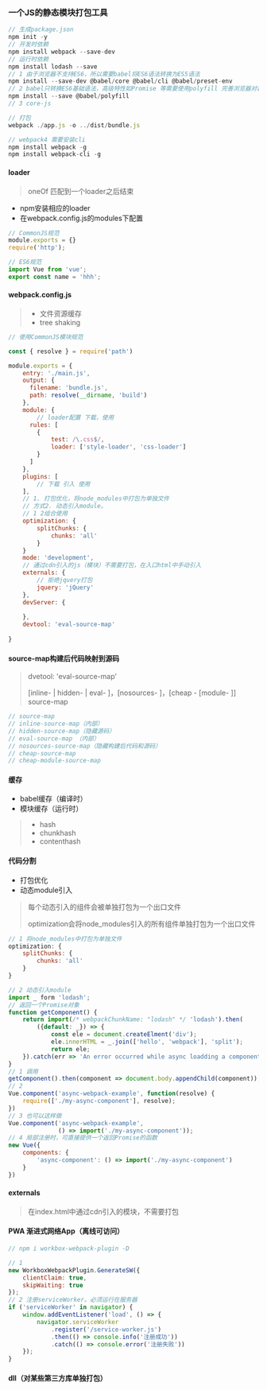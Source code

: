 ### 一个JS的静态模块打包工具

``` js
// 生成package.json
npm init -y
// 开发时依赖
npm install webpack --save-dev
// 运行时依赖
npm install lodash --save
// 1 由于浏览器不支持ES6，所以需要babel将ES6语法转换为ES5语法
npm install --save-dev @babel/core @babel/cli @babel/preset-env
// 2 babel只转换ES6基础语法，高级特性如Promise 等需要使用polyfill 完善浏览器对新方法的定义
npm install --save @babel/polyfill
// 3 core-js

// 打包
webpack ./app.js -o ../dist/bundle.js

// webpack4 需要安装cli
npm install webpack -g
npm install webpack-cli -g
```

#### loader

> oneOf 匹配到一个loader之后结束

+ npm安装相应的loader
+ 在webpack.config.js的modules下配置

``` js
// CommonJS规范
module.exports = {}
require('http');

// ES6规范
import Vue from 'vue';
export const name = 'hhh';
```

#### webpack.config.js

> + 文件资源缓存
> + tree shaking

```js
// 使用CommonJS模块规范

const { resolve } = require('path')

module.exports = {
    entry: './main.js',
    output: {
      filename: 'bundle.js',
      path: resolve(__dirname, 'build')
    },
    module: {
        // loader配置 下载，使用
      rules: [
        {
            test: /\.css$/,
           	loader: ['style-loader', 'css-loader']
        }
      ]
    },
    plugins: [
        // 下载 引入 使用
    ],
    // 1. 打包优化，将node_modules中打包为单独文件
    // 方式2. 动态引入module。
    // 1 2组合使用
    optimization: {
        splitChunks: {
            chunks: 'all'
        }
    }
    mode: 'development',
    // 通过cdn引入的js（模块）不需要打包，在入口html中手动引入
    externals: {
    	// 拒绝jquery打包
    	jquery: 'jQuery'
	},
    devServer: {
        
    },
    devtool: 'eval-source-map'
      
}
```

#### source-map构建后代码映射到源码

> dvetool: 'eval-source-map'
>
> [inline- | hidden- | eval- ]，[nosources- ]，[cheap - [module- ]]  source-map

``` js
// source-map
// inline-source-map（内部）
// hidden-source-map（隐藏源码）
// eval-source-map （内部）
// nosources-source-map（隐藏构建后代码和源码）
// cheap-source-map
// cheap-module-source-map
```

#### 缓存

+ babel缓存（编译时）
+ 模块缓存（运行时）

> + hash
> + chunkhash
> + contenthash

#### 代码分割

+ 打包优化
+ 动态module引入

> 每个动态引入的组件会被单独打包为一个出口文件
>
> optimization会将node_modules引入的所有组件单独打包为一个出口文件

```js
// 1 将node_modules中打包为单独文件
optimization: {
    splitChunks: {
        chunks: 'all'
    }
}

// 2 动态引入module
import _ form 'lodash';
// 返回一个Promise对象
function getComponent() {
    return import(/* webpackChunkName: "lodash" */ 'lodash').then(
    	({default: _}) => {
            const ele = document.createElment('div');
            ele.innerHTML = _.join(['hello', 'webpack'], 'split');
            return ele;
    }).catch(err => 'An error occurred while async loadding a component');
}
// 1 调用
getComponent().then(component => document.body.appendChild(component));
// 2 
Vue.component('async-webpack-example', function(resolve) {
    require(['./my-async-component'], resolve);
})
// 3 也可以这样做
Vue.component('async-webpack-example',
              () => import('./my-async-component'));
// 4 局部注册时，可直接提供一个返回Promise的函数
new Vue({
    components: {
        'async-component': () => import('./my-async-component')
    }
})
```

#### externals

> 在index.html中通过cdn引入的模块，不需要打包

#### PWA 渐进式网络App（离线可访问）

``` js
// npm i workbox-webpack-plugin -D

// 1
new WorkboxWebpackPlugin.GenerateSW({
    clientClaim: true,
    skipWaiting: true
});
// 2 注册serviceWorker。必须运行在服务器
if ('serviceWorker' in navigator) {
    window.addEventListener('load', () => {
        navigator.serviceWorker
            .register('/service-worker.js')
            .then(() => console.info('注册成功'))
            .catch(() => console.error('注册失败'))
    });
}
```

#### dll（对某些第三方库单独打包）